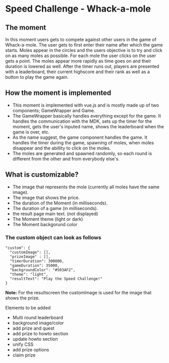 # Speed Challenge - Whack-a-mole

## The moment
In this moment users gets to compete against other users in the game of Whack-a-mole. The user gets to first enter their name after which the game starts. Moles appear in the circles and the users objective is to try and click on as many moles as possible. For each mole the user clicks on the user gets a point. The moles appear more rapidly as time goes on and their duration is lowered as well. After the timer runs out, players are presented with a leaderboard, their current highscore and their rank as well as a button to play the game again.

## How the moment is implemented
- This moment is implemented with vue.js and is mostly made up of two components; GameWrapper and Game. 
- The GameWrapper basically handles everything except for the game. It handles the communication with the MDK, sets up the timer for the moment, gets the user's inputed name, shows the leaderboard when the game is over, etc.
- As the name suggest, the game component handles the game. It handles the timer during the game, spawning of moles, when moles disappear and the abillity to click on the moles. 
- The moles are generated and spawned randomly, so each round is different from the other and from everybody else's.

## What is customizable?
- The image that represents the mole (currently all moles have the same image).
- The image that shows the price.
- The duration of the Moment (in milliseconds).
- The duration of a game (in milliseconds).
- the result page main text. (not displayed)
- The Moment theme (light or dark)
- The Moment backgorund color 

### The custom object can look as follows
```
"custom": {
  "customImage": [],
  "prizeImage" : [],
  "timerDuration": 300000,
  "gameDuration": 35000,
  "backgroundColor": "#503AF2",
  "theme": "light",
  "resultText": "Play the Speed Challenge!"
}
```
**Note:**
For the resultscreen the customImage is used for the image that shows the prize.


Elements to be added
- Multi round leaderboard
- background image/color
- add prize and quest
- add prize to howto section 
- update howto section 
- unify CSS
- add prize options
- claim prize
